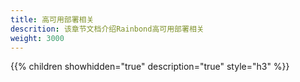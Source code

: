 ```yaml
---
title: 高可用部署相关
descrition: 该章节文档介绍Rainbond高可用部署相关
weight: 3000
---
```


{{% children showhidden="true" description="true" style="h3"  %}}
